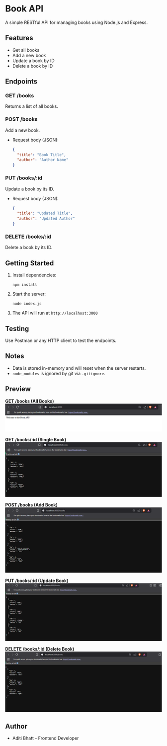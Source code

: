 # Book API

A simple RESTful API for managing books using Node.js and Express.

## Features
- Get all books
- Add a new book
- Update a book by ID
- Delete a book by ID

## Endpoints

### GET /books
Returns a list of all books.

### POST /books
Add a new book.
- Request body (JSON):
  ```json
  {
    "title": "Book Title",
    "author": "Author Name"
  }
  ```

### PUT /books/:id
Update a book by its ID.
- Request body (JSON):
  ```json
  {
    "title": "Updated Title",
    "author": "Updated Author"
  }
  ```

### DELETE /books/:id
Delete a book by its ID.

## Getting Started

1. Install dependencies:
   ```
   npm install
   ```
2. Start the server:
   ```
   node index.js
   ```
3. The API will run at `http://localhost:3000`

## Testing
Use Postman or any HTTP client to test the endpoints.

## Notes
- Data is stored in-memory and will reset when the server restarts.
- `node_modules` is ignored by git via `.gitignore`.

## Preview

**GET /books (All Books)**
![GET All Books](./ss/ss1.png)

**GET /books/:id (Single Book)**
![GET Single Book](./ss/ss2.png)

**POST /books (Add Book)**
![POST Add Book](./ss/ss3.png)

**PUT /books/:id (Update Book)**
![PUT Update Book](./ss/ss4.png)

**DELETE /books/:id (Delete Book)**
![DELETE Book](./ss/ss5.png)

## Author 
 - Aditi Bhatt - Frontend Developer




